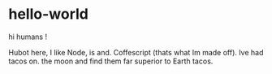 # hello-world

hi humans !

Hubot here, I like Node, is and.
Coffescript (thats what Im made off).
Ive had tacos on. the moon and find
them far superior to Earth tacos.

